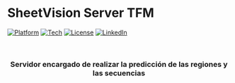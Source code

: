 # SheetVision Server TFM

<!-- Improved compatibility of back to top link: See: https://github.com/othneildrew/Best-README-Template/pull/73 -->
<a name="readme-top"></a>

[![Platform](https://img.shields.io/static/v1?label=Platform&message=Railway.App&color=blue&style=for-the-badge)]()
[![Tech](https://img.shields.io/static/v1?label=Technology&message=Python&color=orange&style=for-the-badge)]()
[![License](https://img.shields.io/static/v1?label=License&message=MIT&color=green&style=for-the-badge)]()
[![LinkedIn](https://img.shields.io/badge/LinkedIn-Profile-blue?style=for-the-badge&logo=linkedin)](https://www.linkedin.com/in/juan-carlos-martinez-sevilla/)



<!-- PROJECT LOGO -->
<br />
<div align="center">
  <h3 align="center">Servidor encargado de realizar la predicción de las regiones y las secuencias</h3>
</div>
